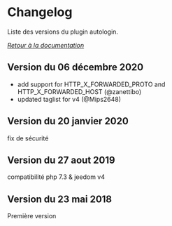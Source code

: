 # Changelog

Liste des versions du plugin autologin.

*[Retour à la documentation](index.md)*

## Version du 06 décembre 2020

- add support for HTTP_X_FORWARDED_PROTO and HTTP_X_FORWARDED_HOST (@zanettibo)
- updated taglist for v4 (@Mips2648)

## Version du 20 janvier 2020

fix de sécurité

## Version du 27 aout 2019

compatibilité php 7.3 & jeedom v4

## Version du 23 mai 2018

Première version
